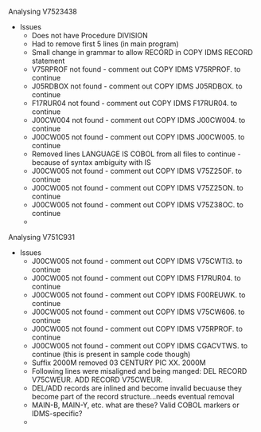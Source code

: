 Analysing V7523438
- Issues
    - Does not have Procedure DIVISION
    - Had to remove first 5 lines (in main program)
    - Small change in grammar to allow RECORD in COPY IDMS RECORD statement
    - V75RPROF not found - comment out COPY IDMS V75RPROF. to continue
    - J05RDBOX not found - comment out COPY  IDMS J05RDBOX. to continue
    - F17RUR04 not found - comment out COPY  IDMS F17RUR04. to continue
    - J00CW004 not found - comment out COPY  IDMS J00CW004. to continue
    - J00CW005 not found - comment out COPY  IDMS J00CW005. to continue
    - Removed lines LANGUAGE IS COBOL from all files to continue - because of syntax ambiguity with IS
    - J00CW005 not found - comment out COPY IDMS V75Z25OF. to continue
    - J00CW005 not found - comment out COPY IDMS V75Z25ON. to continue
    - J00CW005 not found - comment out COPY IDMS V75Z38OC. to continue
    -

Analysing V751C931
- Issues
    - J00CW005 not found - comment out COPY IDMS V75CWTI3. to continue
    - J00CW005 not found - comment out COPY IDMS F17RUR04. to continue
    - J00CW005 not found - comment out COPY IDMS F00REUWK. to continue
    - J00CW005 not found - comment out COPY IDMS V75CW606. to continue
    - J00CW005 not found - comment out COPY IDMS V75RPROF. to continue
    - J00CW005 not found - comment out COPY IDMS CGACVTWS. to continue (this is present in sample code though)
    - Suffix 2000M removed 03  CENTURY      PIC XX.                                      2000M
    - Following lines were misaligned and being manged:
      DEL RECORD V75CWEUR.
      ADD RECORD V75CWEUR.
    - DEL/ADD records are inlined and become invalid becuause they become part of the record structure...needs eventual removal
    - MAIN-B, MAIN-Y, etc. what are these? Valid COBOL markers or IDMS-specific?
    - 
